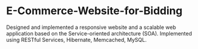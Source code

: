 # E-Commerce-Website-for-Bidding
Designed and implemented a responsive website and a scalable web application based on the Service-oriented architecture (SOA). Implemented using RESTful Services, Hibernate, Memcached, MySQL.
